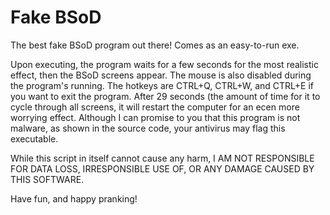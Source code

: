 # Fake BSoD
The best fake BSoD program out there! Comes as an easy-to-run exe.

Upon executing, the program waits for a few seconds for the most realistic effect, then the BSoD screens appear. The mouse is also disabled during the program's running. The hotkeys are CTRL+Q, CTRL+W, and CTRL+E if you want to exit the program. After 29 seconds (the amount of time for it to cycle through all screens, it will restart the computer for an ecen more worrying effect. Although I can promise to you that this program is not malware, as shown in the source code, your antivirus may flag this executable. 

While this script in itself cannot cause any harm, I AM NOT RESPONSIBLE FOR DATA LOSS, IRRESPONSIBLE USE OF, OR ANY DAMAGE CAUSED BY THIS SOFTWARE.

Have fun, and happy pranking!

